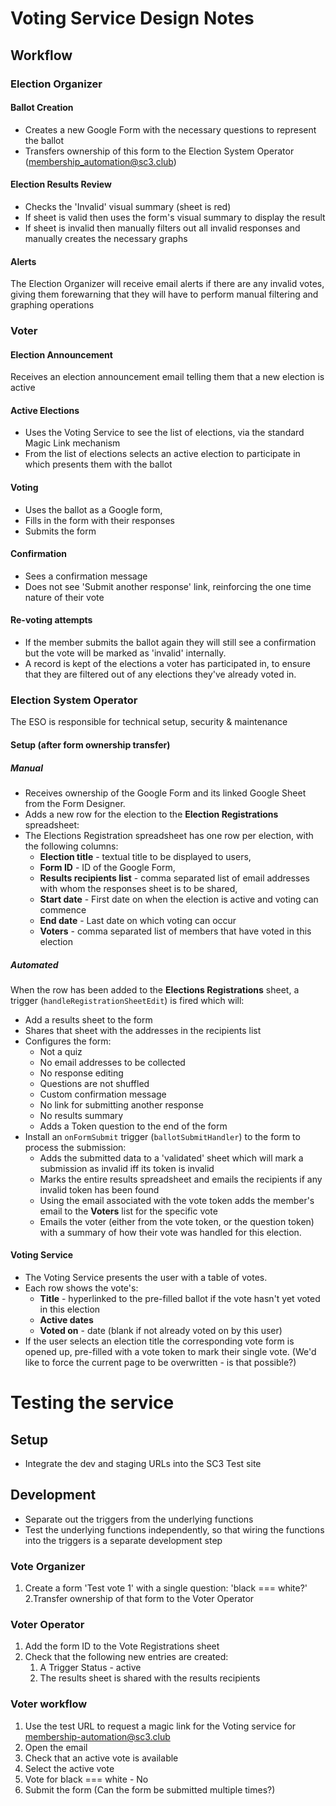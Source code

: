 # Voting Service Design Notes
## Workflow
### Election Organizer
#### Ballot Creation
* Creates a new Google Form with the necessary questions to represent the ballot
* Transfers ownership of this form to the Election System Operator (membership_automation@sc3.club)
#### Election Results Review
* Checks the 'Invalid' visual summary (sheet is red)
* If sheet is valid then uses the form's visual summary to display the result
* If sheet is invalid then manually filters out all invalid responses and manually creates the necessary graphs
#### Alerts
The Election Organizer will receive email alerts if there are any invalid votes, giving them forewarning that they will have to perform manual filtering and graphing operations
### Voter
#### Election Announcement
Receives an election announcement email telling them that a new election is active
#### Active Elections
* Uses the Voting Service to see the list of elections, via the standard Magic Link mechanism
* From the list of elections selects an active election to participate in which presents them with the ballot
#### Voting
* Uses the ballot as a Google form,
* Fills in the form with their responses
* Submits the form
#### Confirmation
* Sees a confirmation message
* Does not see 'Submit another response' link, reinforcing the one time nature of their vote
#### Re-voting attempts
* If the member submits the ballot again they will still see a confirmation but the vote will be marked as 'invalid' internally.
* A record is kept of the elections a voter has participated in, to ensure that they are filtered out of any elections they've already voted in.
### Election System Operator
The ESO is responsible for technical setup, security & maintenance
#### Setup (after form ownership transfer)
##### Manual
* Receives ownership of the Google Form and its linked Google Sheet from the Form Designer.
* Adds a new row for the election to the **Election Registrations** spreadsheet:
* The Elections Registration spreadsheet has one row per election, with the following columns:
  * **Election title** - textual title to be displayed to users, 
  * **Form ID** - ID of the Google Form,
  * **Results recipients list** - comma separated list of email addresses with whom the responses sheet is to be shared, 
  * **Start date** - First date on when the election is active and voting can commence
  * **End date** - Last date on which voting can occur
  * **Voters** - comma separated list of members that have voted in this election
##### Automated
When the row has been added to the **Elections Registrations** sheet, a trigger (`handleRegistrationSheetEdit`) is fired which will:
* Add a results sheet to the form
* Shares that sheet with the addresses in the recipients list
* Configures the form:
  * Not a quiz
  * No email addresses to be collected
  * No response editing
  * Questions are not shuffled
  * Custom confirmation message
  * No link for submitting another response
  * No results summary
  * Adds a Token question to the end of the form
* Install an `onFormSubmit` trigger (`ballotSubmitHandler`) to the form to process the submission:
  * Adds the submitted data to a 'validated' sheet which will mark a submission as invalid iff its token is invalid
  * Marks the entire results spreadsheet and emails the recipients if any invalid token has been found
  * Using the email associated with the vote token adds the member's email to the **Voters** list for the specific vote
  * Emails the voter (either from the vote token, or the question token) with a summary of how their vote was handled for this election.
#### Voting Service
* The Voting Service presents the user with a table of votes.
* Each row shows the vote's:
  *  **Title** - hyperlinked to the pre-filled ballot if the vote hasn't yet voted in this election
  *  **Active dates**
  *  **Voted on** - date (blank if not already voted on by this user)
*  If the user selects an election title the corresponding vote form is opened up, pre-filled with a vote token to mark their single vote. (We'd like to force the current page to be overwritten - is that possible?)
# Testing the service
## Setup
* Integrate the dev and staging URLs into the SC3 Test site
## Development
* Separate out the triggers from the underlying functions
* Test the underlying functions independently, so that wiring the functions into the triggers is a separate development step
### Vote Organizer
1. Create a form 'Test vote 1' with a single question: 'black === white?'
2.Transfer ownership of that form to the Voter Operator
### Voter Operator
1. Add the form ID to the Vote Registrations sheet
2. Check that the following new entries are created:
   1. A Trigger Status - active
   2. The results sheet is shared with the results recipients
### Voter workflow
1. Use the test URL to request a magic link for the Voting service for membership-automation@sc3.club
2. Open the email
3. Check that an active vote is available
4. Select the active vote
5. Vote for black === white - No
6. Submit the form (Can the form be submitted multiple times?)
### 